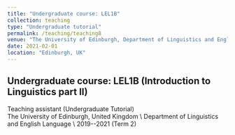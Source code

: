 ```yaml
---
title: "Undergraduate course: LEL1B"
collection: teaching
type: "Undergraduate tutorial"
permalink: /teaching/teaching8
venue: "The University of Edinburgh, Department of Linguistics and English Language"
date: 2021-02-01
location: "Edinburgh, UK"
---
```

## Undergraduate course: LEL1B (Introduction to Linguistics part II)
Teaching assistant (Undergraduate Tutorial)  
The University of Edinburgh, United Kingdom  \\
Department of Linguistics and English Language \\
2019--2021 (Term 2)
